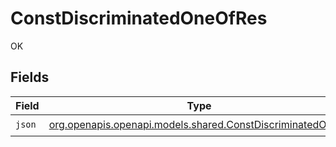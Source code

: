 # ConstDiscriminatedOneOfRes

OK


## Fields

| Field                                                                                                        | Type                                                                                                         | Required                                                                                                     | Description                                                                                                  |
| ------------------------------------------------------------------------------------------------------------ | ------------------------------------------------------------------------------------------------------------ | ------------------------------------------------------------------------------------------------------------ | ------------------------------------------------------------------------------------------------------------ |
| `json`                                                                                                       | [org.openapis.openapi.models.shared.ConstDiscriminatedOneOf](../../models/shared/ConstDiscriminatedOneOf.md) | :heavy_check_mark:                                                                                           | N/A                                                                                                          |